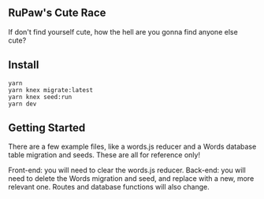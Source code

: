## RuPaw's Cute Race
If don't find yourself cute, how the hell are you gonna find anyone else cute?

## Install

```
yarn
yarn knex migrate:latest
yarn knex seed:run
yarn dev
```

## Getting Started
  There are a few example files, like a words.js reducer and a Words database table migration and seeds. These are all for reference only!

  Front-end: you will need to clear the words.js reducer.
  Back-end: you will need to delete the Words migration and seed, and replace with a new, more relevant one. Routes and database functions will also change.